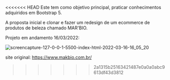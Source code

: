 <<<<<<< HEAD
Este tem como objetivo principal, praticar conhecimentos adquiridos em Bootstrap 5.

A proposta inicial e clonar e fazer um redesign de um ecommerce de produtos de beleza chamado MAR'BIO.

Projeto em andamento 16/03/2022:

![screencapture-127-0-0-1-5500-index-html-2022-03-16-16_05_20](https://user-images.githubusercontent.com/87684131/158668283-7bfb51db-d250-4fc3-b647-3d2d2ca4e55d.png)

site original:
https://www.makbio.com.br/
>>>>>>> 2a1315b25163421487e0a0a0abc9613df43d3812

